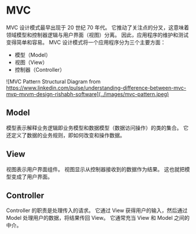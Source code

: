 # MVC

MVC 设计模式最早出现于 20 世纪 70 年代。
它推动了关注点的分叉，这意味着领域模型和控制器逻辑与用户界面（视图）分离。
因此，应用程序的维护和测试变得简单和容易。
MVC 设计模式将一个应用程序分为三个主要方面：

- 模型（Model）
- 视图（View）
- 控制器（Controller）

![MVC Pattern Structural Diagram from https://www.linkedin.com/pulse/understanding-difference-between-mvc-mvp-mvvm-design-rishabh-software](../images/mvc-pattern.jpeg)

## Model

模型表示解释业务逻辑即业务模型和数据模型（数据访问操作）的类的集合。
它还定义了数据的业务规则，即如何改变和操作数据。

## View

视图表示用户界面组件。
视图显示从控制器接收到的数据作为结果。
这也就把模型变成了用户界面。

## Controller

Controller 的职责是处理传入的请求。
它通过 View 获得用户的输入，然后通过 Model 处理用户的数据，将结果传回 View。
它通常充当 View 和 Model 之间的中介。
